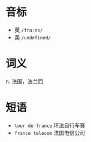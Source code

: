 # 音标

- 英 `/frɑːns/`
- 美 `/undefined/`

# 词义

n. 法国，法兰西


# 短语

- `tour de france` 环法自行车赛
- `france telecom` 法国电信公司

